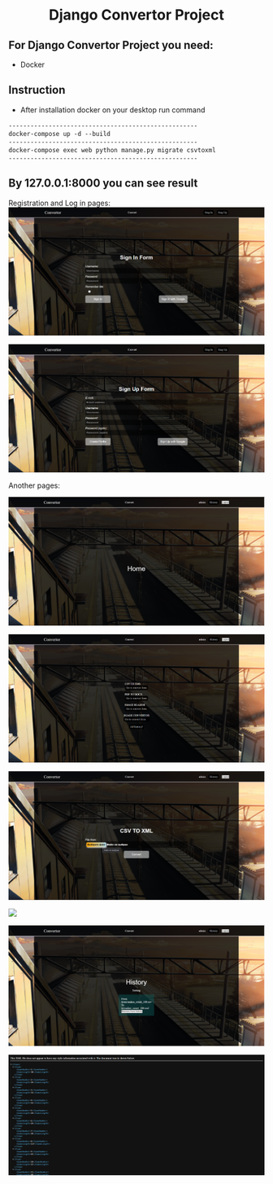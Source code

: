 <center><h1>Django Convertor Project</h1></center>

## For Django Convertor Project you need:
- Docker
## Instruction
- After installation docker on your desktop run command 
```
----------------------------------------------------
docker-compose up -d --build
----------------------------------------------------
docker-compose exec web python manage.py migrate csvtoxml
----------------------------------------------------
```
## By 127.0.0.1:8000 you can see result
Registration and Log in pages:
![](.images/5.png)

![](.images/6.png)

Another pages:

![](.images/1.png)

![](.images/2.png)

![](.images/3.png)

![](.images/4.png)

![](.images/7.png)

![](.images/8.png)




